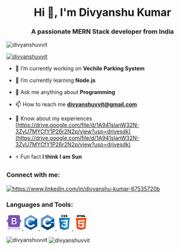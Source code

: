 <h1 align="center">Hi 👋, I'm Divyanshu Kumar</h1>
<h3 align="center">A passionate MERN Stack developer from India</h3>

<p align="left"> <img src="https://komarev.com/ghpvc/?username=divyanshuvvit&label=Profile%20views&color=0e75b6&style=flat" alt="divyanshuvvit" /> </p>

<p align="left"> <a href="https://github.com/ryo-ma/github-profile-trophy"><img src="https://github-profile-trophy.vercel.app/?username=divyanshuvvit" alt="divyanshuvvit" /></a> </p>

- 🔭 I’m currently working on **Vechile Parking System**

- 🌱 I’m currently learning **Node.js**

- 💬 Ask me anything about **Programming**

- 📫 How to reach me **divyanshuvvit@gmail.com**

- 📄 Know about my experiences [https://drive.google.com/file/d/1A941slanW32N-3ZyU7MYCfY1P26r2N2p/view?usp=drivesdk](https://drive.google.com/file/d/1A941slanW32N-3ZyU7MYCfY1P26r2N2p/view?usp=drivesdk)

- ⚡ Fun fact **I think I am Sun**

<h3 align="left">Connect with me:</h3>
<p align="left">
<a href="https://linkedin.com/in/https://www.linkedin.com/in/divyanshu-kumar-67535720b" target="blank"><img align="center" src="https://raw.githubusercontent.com/rahuldkjain/github-profile-readme-generator/master/src/images/icons/Social/linked-in-alt.svg" alt="https://www.linkedin.com/in/divyanshu-kumar-67535720b" height="30" width="40" /></a>
</p>

<h3 align="left">Languages and Tools:</h3>
<p align="left"> <a href="https://getbootstrap.com" target="_blank" rel="noreferrer"> <img src="https://raw.githubusercontent.com/devicons/devicon/master/icons/bootstrap/bootstrap-plain-wordmark.svg" alt="bootstrap" width="40" height="40"/> </a> <a href="https://www.cprogramming.com/" target="_blank" rel="noreferrer"> <img src="https://raw.githubusercontent.com/devicons/devicon/master/icons/c/c-original.svg" alt="c" width="40" height="40"/> </a> <a href="https://www.w3schools.com/cpp/" target="_blank" rel="noreferrer"> <img src="https://raw.githubusercontent.com/devicons/devicon/master/icons/cplusplus/cplusplus-original.svg" alt="cplusplus" width="40" height="40"/> </a> <a href="https://www.w3schools.com/css/" target="_blank" rel="noreferrer"> <img src="https://raw.githubusercontent.com/devicons/devicon/master/icons/css3/css3-original-wordmark.svg" alt="css3" width="40" height="40"/> </a> <a href="https://www.w3.org/html/" target="_blank" rel="noreferrer"> <img src="https://raw.githubusercontent.com/devicons/devicon/master/icons/html5/html5-original-wordmark.svg" alt="html5" width="40" height="40"/> </a> </p>

<p><img align="left" src="https://github-readme-stats.vercel.app/api/top-langs?username=divyanshuvvit&show_icons=true&locale=en&layout=compact" alt="divyanshuvvit" /></p>

<p>&nbsp;<img align="center" src="https://github-readme-stats.vercel.app/api?username=divyanshuvvit&show_icons=true&locale=en" alt="divyanshuvvit" /></p>
